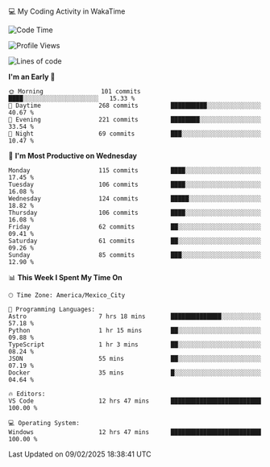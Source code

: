 💻 My Coding Activity in WakaTime
<!--START_SECTION:waka-->
![Code Time](http://img.shields.io/badge/Code%20Time-218%20hrs%2024%20mins-blue)

![Profile Views](http://img.shields.io/badge/Profile%20Views-1-blue)

![Lines of code](https://img.shields.io/badge/From%20Hello%20World%20I%27ve%20Written-1.8%20million%20lines%20of%20code-blue)

**I'm an Early 🐤** 

```text
🌞 Morning                101 commits         ████░░░░░░░░░░░░░░░░░░░░░   15.33 % 
🌆 Daytime                268 commits         ██████████░░░░░░░░░░░░░░░   40.67 % 
🌃 Evening                221 commits         ████████░░░░░░░░░░░░░░░░░   33.54 % 
🌙 Night                  69 commits          ███░░░░░░░░░░░░░░░░░░░░░░   10.47 % 
```
📅 **I'm Most Productive on Wednesday** 

```text
Monday                   115 commits         ████░░░░░░░░░░░░░░░░░░░░░   17.45 % 
Tuesday                  106 commits         ████░░░░░░░░░░░░░░░░░░░░░   16.08 % 
Wednesday                124 commits         █████░░░░░░░░░░░░░░░░░░░░   18.82 % 
Thursday                 106 commits         ████░░░░░░░░░░░░░░░░░░░░░   16.08 % 
Friday                   62 commits          ██░░░░░░░░░░░░░░░░░░░░░░░   09.41 % 
Saturday                 61 commits          ██░░░░░░░░░░░░░░░░░░░░░░░   09.26 % 
Sunday                   85 commits          ███░░░░░░░░░░░░░░░░░░░░░░   12.90 % 
```


📊 **This Week I Spent My Time On** 

```text
🕑︎ Time Zone: America/Mexico_City

💬 Programming Languages: 
Astro                    7 hrs 18 mins       ██████████████░░░░░░░░░░░   57.18 % 
Python                   1 hr 15 mins        ██░░░░░░░░░░░░░░░░░░░░░░░   09.88 % 
TypeScript               1 hr 3 mins         ██░░░░░░░░░░░░░░░░░░░░░░░   08.24 % 
JSON                     55 mins             ██░░░░░░░░░░░░░░░░░░░░░░░   07.19 % 
Docker                   35 mins             █░░░░░░░░░░░░░░░░░░░░░░░░   04.64 % 

🔥 Editors: 
VS Code                  12 hrs 47 mins      █████████████████████████   100.00 % 

💻 Operating System: 
Windows                  12 hrs 47 mins      █████████████████████████   100.00 % 
```


 Last Updated on 09/02/2025 18:38:41 UTC
<!--END_SECTION:waka-->
